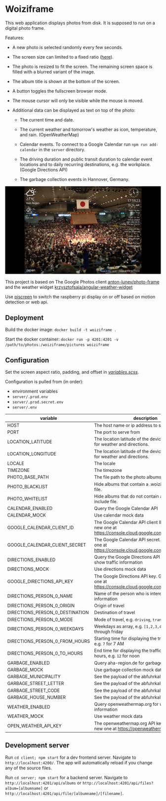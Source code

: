# Woiziframe

This web application displays photos from disk. It is supposed to run on a digital photo frame.

Features:

- A new photo is selected randomly every few seconds.

- The screen size can limited to a fixed ratio ([here](client/src/app/_variables.scss)).

- The photo is resized to fit the screen. The remaining screen space is filled with a blurred variant of the image.

- The album title is shown at the bottom of the screen.

- A button toggles the fullscreen browser mode.

- The mouse cursor will only be visible while the mouse is moved.

- Additional data can be displayed as text on top of the photo:

  - The current time and date.

  - The current weather and tomorrow's weather as icon, temperature, and rain. (OpenWeatherMap)

  - Calendar events. To connect to a Google Calendar run `npm run add-calendar` in the `server` directory.

  - The driving duration and public transit duration to calendar event locations and to daily recurring destinations, e.g. the workplace. (Google Directions API)

  - The garbage collection events in Hannover, Germany.

![screenshot](docs/screenshot.png)

This project is based on The Google Photos client [anton-lunev/photo-frame](https://github.com/anton-lunev/photo-frame) and the weather widget [krzysztofsaja/angular-weather-widget](https://github.com/krzysztofsaja/angular-weather-widget)

Use [piscreen](piscreen/README.md) to switch the raspberry pi display on or off based on motion detection or web api.

## Deployment

Build the docker image:
`docker build -t woiziframe .`

Start the docker container:
`docker run -p 4201:4201 -v /path/to/photos:/woiziframe/pictures woiziframe`

## Configuration

Set the screen aspect ratio, padding, and offset in [_variables.scss_](client/src/app/_variables.scss).

Configuration is pulled from (in order):

- environment variables
- `server/.prod.env`
- `server/.prod.secret.env`
- `server/.env`

| variable                        | description                                                                                                | default       |
| ------------------------------- | ---------------------------------------------------------------------------------------------------------- | ------------- |
| HOST                            | The host name or ip address to serve from                                                                  | 0.0.0.0       |
| PORT                            | The port to serve from                                                                                     | 4201          |
| LOCATION_LATITUDE               | The location latitude of the device. This is used for weather and directions.                              | 52.477093     |
| LOCATION_LONGITUDE              | The location latitude of the device. This is used for weather and directions.                              | 10.090432     |
| LOCALE                          | The locale                                                                                                 | de            |
| TIMEZONE                        | The timezone                                                                                               | Europe/Berlin |
| PHOTO_BASE_PATH                 | The file path to the photo albums                                                                          | pictures      |
| PHOTO_BLACKLIST                 | Hide albums that contain a .woiziframe-ignore file.                                                        | true          |
| PHOTO_WHITELIST                 | Hide albums that do not contain a .woiziframe-include file.                                                | false         |
| CALENDAR_ENABLED                | Query the Google Calendar API                                                                              | false         |
| CALENDAR_MOCK                   | Use calendar mock data                                                                                     |               |
| GOOGLE_CALENDAR_CLIENT_ID       | The Google Calendar API client ID. Generate a new one at https://console.cloud.google.com/apis/credentials |               |
| GOOGLE_CALENDAR_CLIENT_SECRET   | The Google Calendar API secret. Generate a new one at https://console.cloud.google.com/apis/credentials    |               |
| DIRECTIONS_ENABLED              | Query the Google Directions API (Goole Maps) to show traffic information                                   |               |
| DIRECTIONS_MOCK                 | Use directions mock data                                                                                   |               |
| GOOGLE_DIRECTIONS_API_KEY       | The Google Directions API key. Generate a new one at https://console.cloud.google.com/apis/credentials     |               |
| DIRECTIONS_PERSON_0_NAME        | Name of the person who is interested in the traffic information                                            |               |
| DIRECTIONS_PERSON_0_ORIGIN      | Origin of travel                                                                                           |               |
| DIRECTIONS_PERSON_0_DESTINATION | Destination of travel                                                                                      |               |
| DIRECTIONS_PERSON_0_MODE        | Mode of travel, e.g. `driving`, `transit`                                                                  |               |
| DIRECTIONS_PERSON_0_WEEKDAYS    | Weekdays as array, e.g. `[1,2,3,4,5]` for monday through friday                                            |               |
| DIRECTIONS_PERSON_0_FROM_HOURS  | Starting time for displaying the traffic information, e.g. `7` for 7 AM                                    |               |
| DIRECTIONS_PERSON_0_TO_HOURS    | End time for displaying the traffic information in hours, e.g. `12` for noon                               |               |
| GARBAGE_ENABLED                 | Query aha-region.de for garbage collection days                                                            | false         |
| GARBAGE_MOCK                    | Use garbage collection mock data                                                                           |               |
| GARBAGE_MUNICIPALITY            | See the payload of the abfuhrkalender endpoint                                                             |               |
| GARBAGE_STREET_LETTER           | See the payload of the abfuhrkalender endpoint                                                             |               |
| GARBAGE_STREET_CODE             | See the payload of the abfuhrkalender endpoint                                                             |               |
| GARBAGE_HOUSE_NUMBER            | See the payload of the abfuhrkalender endpoint                                                             |               |
| WEATHER_ENABLED                 | Query openweathermap.org for weather information                                                           | false         |
| WEATHER_MOCK                    | Use weather mock data                                                                                      |               |
| OPEN_WEATHER_API_KEY            | The openweathermap.org API key. Generate a new one at https://openweathermap.org/appid                     |               |

## Development server

Run `cd client; npm start` for a dev frontend server. Navigate to `http://localhost:4200/`. The app will automatically reload if you change any of the source files.

Run `cd server; npm start` for a backend server. Navigate to `http://localhost:4201/api/albums` or `http://localhost:4201/api/files?album=[albumname]` or `http://localhost:4201/api/file/[albumname]/[filename]`.
